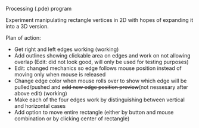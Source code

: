 Processing (.pde) program

Experiment manipulating rectangle vertices in 2D with hopes of expanding it into a 3D version.

Plan of action:
  - Get right and left edges working (working)
  - Add outlines showing clickable area on edges and work on not allowing overlap (Edit: did not look good, will only be used for testing purposes)
  - Edit: changed mechanics so edge follows mouse position instead of moving only when mouse is released
  - Change edge color when mouse rolls over to show which edge will be pulled/pushed and <strike>add new edge position preview</strike>(not nessesary after above edit) (working)
  - Make each of the four edges work by distinguishing between vertical and horizontal cases
  - Add option to move entire rectangle (either by button and mouse combination or by clicking center of rectangle)
